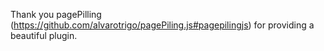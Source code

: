 Thank you pagePilling (https://github.com/alvarotrigo/pagePiling.js#pagepilingjs) for providing a beautiful plugin.
